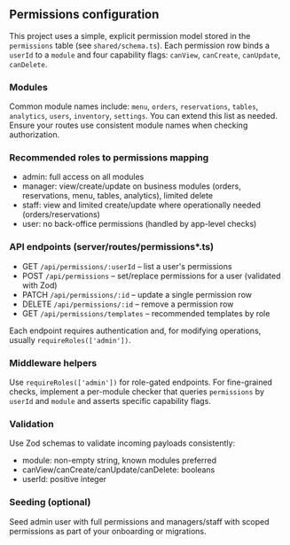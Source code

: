 ## Permissions configuration

This project uses a simple, explicit permission model stored in the `permissions` table (see `shared/schema.ts`). Each permission row binds a `userId` to a `module` and four capability flags: `canView`, `canCreate`, `canUpdate`, `canDelete`.

### Modules

Common module names include: `menu`, `orders`, `reservations`, `tables`, `analytics`, `users`, `inventory`, `settings`. You can extend this list as needed. Ensure your routes use consistent module names when checking authorization.

### Recommended roles to permissions mapping

- admin: full access on all modules
- manager: view/create/update on business modules (orders, reservations, menu, tables, analytics), limited delete
- staff: view and limited create/update where operationally needed (orders/reservations)
- user: no back-office permissions (handled by app-level checks)

### API endpoints (server/routes/permissions*.ts)

- GET `/api/permissions/:userId` – list a user's permissions
- POST `/api/permissions` – set/replace permissions for a user (validated with Zod)
- PATCH `/api/permissions/:id` – update a single permission row
- DELETE `/api/permissions/:id` – remove a permission row
- GET `/api/permissions/templates` – recommended templates by role

Each endpoint requires authentication and, for modifying operations, usually `requireRoles(['admin'])`.

### Middleware helpers

Use `requireRoles(['admin'])` for role-gated endpoints. For fine-grained checks, implement a per-module checker that queries `permissions` by `userId` and `module` and asserts specific capability flags.

### Validation

Use Zod schemas to validate incoming payloads consistently:

- module: non-empty string, known modules preferred
- canView/canCreate/canUpdate/canDelete: booleans
- userId: positive integer

### Seeding (optional)

Seed admin user with full permissions and managers/staff with scoped permissions as part of your onboarding or migrations.

